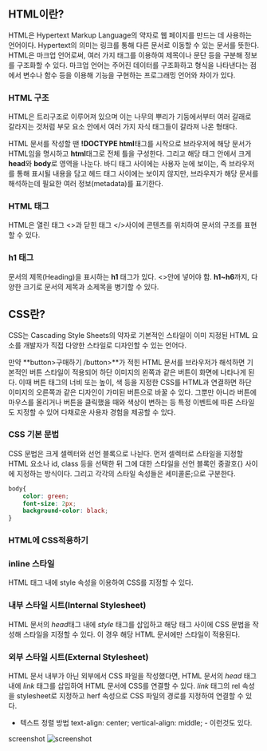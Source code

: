 ## HTML이란?
HTML은 Hypertext Markup Language의 약자로 웹 페이지를 만드는 데 사용하는 언어이다.
Hypertext의 의미는 링크를 통해 다른 문서로 이동할 수 있는 문서를 뜻한다.
HTML은 마크업 언어로써, 여러 가지 태그를 이용하여 제목이나 문단 등을 구분해 정보를 구조화할 수 있다. 마크업 언어는 주어진 데이터를 구조화하고 형식을 나타낸다는 점에서 변수나 함수 등을 이용해 기능을 구현하는 프로그래밍 언어와 차이가 있다.

### HTML 구조
HTML은 트리구조로 이루어져 있으며 이는 나무의 뿌리가 기둥에서부터 여러 갈래로 갈라지는 것처럼 부모 요소 안에서 여러 가지 자식 태그들이 갈라져 나온 형태다. 

HTML 문서를 작성할 땐 **!DOCTYPE html**태그를 시작으로 브라우저에 해당 문서가 HTML임을 명시하고 **html**태그로 전체 틀을 구성한다. 그리고 해당 태그 안에서 크게 **head**와 **body**로 영역을 나눈다. 바디 태그 사이에는 사용자 눈에 보이는, 즉 브라우저를 통해 표시될 내용을 담고 헤드 태그 사이에는 보이지 않지만, 브라우저가 해당 문서를 해석하는데 필요한 여러 정보(metadata)를 표기한다.

### HTML 태그
HTML은 열린 태그 <>과 닫힌 태그 </>사이에 콘텐츠를 위치하여 문서의 구조를 표현할 수 있다.

### h1 태그
문서의 제목(Heading)을 표시하는 **h1** 태그가 있다. <>안에 넣어야 함. **h1~h6**까지, 다양한 크기로 문서의 제목과 소제목을 병기할 수 있다.

## CSS란?
CSS는 Cascading Style Sheets의 약자로 기본적인 스타일이 이미 지정된 HTML 요소를 개발자가 직접 다양한 스타일로 디자인할 수 있는 언어다.

만약 **button>구매하기 /button>**가 적힌 HTML 문서를 브라우저가 해석하면 기본적인 버튼 스타일이 적용되어 하단 이미지의 왼쪽과 같은 버튼이 화면에 나타나게 된다. 이때 버튼 태그의 너비 또는 높이, 색 등을 지정한 CSS를 HTML과 연결하면 하단 이미지의 오른쪽과 같은 디자인이 가미된 버튼으로 바꿀 수 있다.
그뿐만 아니라 버튼에 마우스를 올리거나 버튼을 클릭했을 때와 색상이 변하는 등 특정 이벤트에 따른 스타일도 지정할 수 있어 다채로운 사용자 경험을 제공할 수 있다.

### CSS 기본 문법
CSS 문법은 크게 셀렉터와 선언 블록으로 나뉜다. 먼저 셀렉터로 스타일을 지정할 HTML 요소나 id, class 등을 선택한 뒤 그에 대한 스타일을 선언 블록인 중괄호{} 사이에 지정하는 방식이다. 그리고 각각의 스타일 속성들은 세미콜론;으로 구분한다.
```css
body{
    color: green;
    font-size: 2px;
    background-color: black;
}
```

### HTML에 CSS적용하기
### inline 스타일
HTML 태그 내에 style 속성을 이용하여 CSS를 지정할 수 있다.
### 내부 스타일 시트(Internal Stylesheet)
HTML 문서의 *head*태그 내에 *style* 태그를 삽입하고 해당 태그 사이에 CSS 문법을 작성해 스타일을 지정할 수 있다. 이 경우 해당 HTML 문서에만 스타일이 적용된다.
### 외부 스타일 시트(External Stylesheet)
HTML 문서 내부가 아닌 외부에서 CSS 파일을 작성했다면, HTML 문서의 *head* 태그 내에 *link* 태그를 삽입하여 HTML 문서에 CSS를 연결할 수 있다. *link* 태그의 rel 속성을 stylesheet로 지정하고 herf 속성으로 CSS 파일의 경로를 지정하여 연결할 수 있다.
    <link rel="stylesheet" href="/style.css">

* 텍스트 정렬 방법
    text-align: center;
    vertical-align: middle; - 이런것도 있다.

screenshot
![screenshot](https://github.com/tablemin03/2024-1-Web-Study/assets/87592982/18572264-84b8-4fd3-bea7-e2b83e17e9c4)
